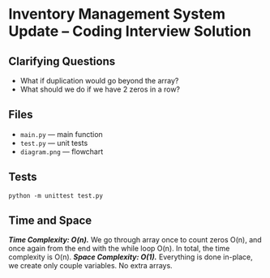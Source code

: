 # Inventory Management System Update – Coding Interview Solution

## Clarifying Questions

* What if duplication would go beyond the array?
* What should we do if we have 2 zeros in a row?

## Files

- `main.py` — main function
- `test.py` — unit tests
- `diagram.png` — flowchart

## Tests

```
python -m unittest test.py
```

## Time and Space 

***Time Complexity: O(n).*** We go through array once to count zeros O(n), and once again from the end with the while loop O(n). In total, the time complexity is O(n).
***Space Complexity: O(1).*** Everything is done in-place, we create only couple variables. No extra arrays.
